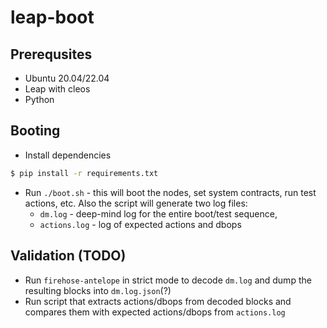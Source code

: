 # leap-boot

## Prerequsites
* Ubuntu 20.04/22.04
* Leap with cleos
* Python 

## Booting
* Install dependencies 
```bash
$ pip install -r requirements.txt
```
* Run `./boot.sh` - this will boot the nodes, set system contracts, run test actions, etc. Also the script will generate two log files:
    * `dm.log` - deep-mind log for the entire boot/test sequence,
    * `actions.log` - log of expected actions and dbops

## Validation (TODO)
* Run `firehose-antelope` in strict mode to decode `dm.log` and dump the resulting blocks into `dm.log.json`(?)
* Run script that extracts actions/dbops from decoded blocks and compares them with expected actions/dbops from `actions.log`